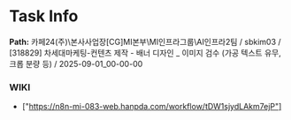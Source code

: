 # Task Info

**Path:** 카페24(주)\본사사업장\[CG]MI본부\MI인프라그룹\AI인프라2팀 / sbkim03 / [318829] 차세대마케팅-컨텐츠 제작 - 배너 디자인 _ 이미지 검수 (가공 텍스트 유무, 크롭 분량 등) / 2025-09-01_00-00-00

### WIKI
- ["https://n8n-mi-083-web.hanpda.com/workflow/tDW1sjydLAkm7ejP"]

